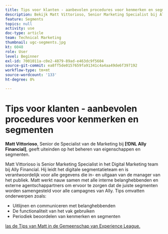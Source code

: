 ```yaml
---
title: Tips voor klanten - aanbevolen procedures voor kenmerken en segmenten
description: Bekijk Matt Vittorioso, Senior Marketing Specialist bij Ally Financial, geeft tips over het beheren van kenmerken en segmenten.
feature: Segments
topics: null
activity: use
doc-type: article
team: Technical Marketing
thumbnail: ugc-segments.jpg
kt: 6048
role: User
level: Beginner
exl-id: 7001011a-c0e2-4879-89ad-e463dc9f5604
source-git-commit: ea8ff5de0157659fa91341c4a4aa49de6f397192
workflow-type: tm+mt
source-wordcount: '133'
ht-degree: 0%

---
```


# Tips voor klanten - aanbevolen procedures voor kenmerken en segmenten

**Matt Vittorioso**, Senior de Specialist van de Marketing bij **[!DNL Ally Financial]**, geeft uiteinden op het beheren van eigenschappen en segmenten.

Matt Vittorioso is Senior Marketing Specialist in het Digital Marketing team bij Ally Financial. Hij leidt het digitale segmentatieteam en is verantwoordelijk voor alle gegevens die in- en uitgaan van de manager van het publiek. Matt werkt nauw samen met alle interne belanghebbenden en externe agentschappartners om ervoor te zorgen dat de juiste segmenten worden samengesteld voor alle campagnes van Ally. Tips omvatten onderwerpen zoals:

* Uitlijnen en communiceren met belanghebbenden
* De functionaliteit van het vak gebruiken
* Periodiek beoordelen van kenmerken en segmenten

[ las de Tips van Matt in de Gemeenschap van Experience League.](https://experienceleaguecommunities.adobe.com/t5/adobe-audience-manager-blogs/traits-and-segments-best-practices/ba-p/367729)
